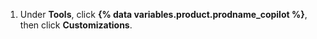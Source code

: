 1. Under **Tools**, click **{% data variables.product.prodname_copilot %}**, then click **Customizations**.

